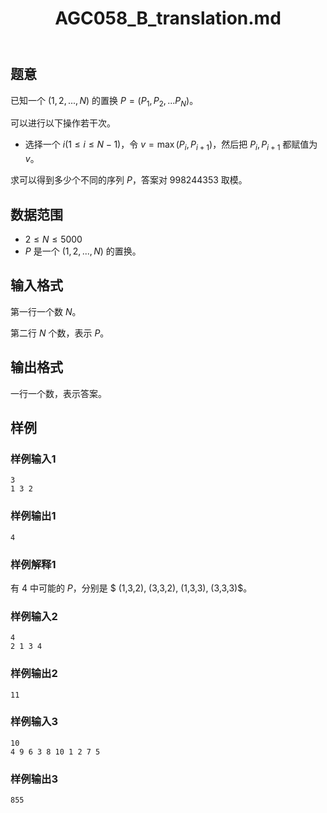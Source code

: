 ﻿---
title: "AGC058_B_translation.md"
tags: []
author: ""
created: ""
---

## 题意

已知一个 $(1,2,...,N)$ 的置换 $P=(P_1,P_2,...P_N)$。

可以进行以下操作若干次。

- 选择一个 $i(1\le i\le N-1)$，令 $v=\max(P_i,P_{i+1})$，然后把 $P_i,P_{i+1}$ 都赋值为 $v$。

求可以得到多少个不同的序列 $P$，答案对 $998244353$ 取模。

## 数据范围

- $2\le N\le 5000$
- $P$ 是一个 $(1,2,...,N)$ 的置换。

## 输入格式

第一行一个数 $N$。

第二行 $N$ 个数，表示 $P$。

## 输出格式

一行一个数，表示答案。

## 样例

### 样例输入1

```
3
1 3 2
```

### 样例输出1

```
4
```

### 样例解释1

有 $4$ 中可能的 $P$，分别是 $ (1,3,2), (3,3,2), (1,3,3), (3,3,3)$。

### 样例输入2

```
4
2 1 3 4
```

### 样例输出2

```
11
```

### 样例输入3

```
10
4 9 6 3 8 10 1 2 7 5
```

### 样例输出3

```
855
```

